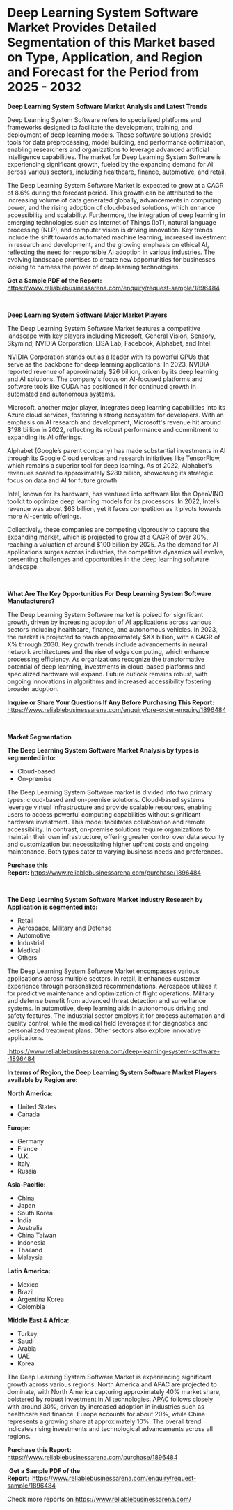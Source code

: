 <p><h1>Deep Learning System Software Market Provides Detailed Segmentation of this Market based on Type, Application, and Region and Forecast for the Period from 2025 - 2032</h1></p><p><strong>Deep Learning System Software Market Analysis and Latest Trends</strong></p>
<p><p>Deep Learning System Software refers to specialized platforms and frameworks designed to facilitate the development, training, and deployment of deep learning models. These software solutions provide tools for data preprocessing, model building, and performance optimization, enabling researchers and organizations to leverage advanced artificial intelligence capabilities. The market for Deep Learning System Software is experiencing significant growth, fueled by the expanding demand for AI across various sectors, including healthcare, finance, automotive, and retail.</p><p>The Deep Learning System Software Market is expected to grow at a CAGR of 8.6% during the forecast period. This growth can be attributed to the increasing volume of data generated globally, advancements in computing power, and the rising adoption of cloud-based solutions, which enhance accessibility and scalability. Furthermore, the integration of deep learning in emerging technologies such as Internet of Things (IoT), natural language processing (NLP), and computer vision is driving innovation. Key trends include the shift towards automated machine learning, increased investment in research and development, and the growing emphasis on ethical AI, reflecting the need for responsible AI adoption in various industries. The evolving landscape promises to create new opportunities for businesses looking to harness the power of deep learning technologies.</p></p>
<p><strong>Get a Sample PDF of the Report:&nbsp;</strong> <a href="https://www.reliablebusinessarena.com/enquiry/request-sample/1896484?utm_campaign=3186&utm_medium=2&utm_source=Github&utm_content=ia&utm_term=28032025&utm_id=deep-learning-system-software">https://www.reliablebusinessarena.com/enquiry/request-sample/1896484</a></p>
<p>&nbsp;</p>
<p><strong>Deep Learning System Software Major Market Players</strong></p>
<p><p>The Deep Learning System Software Market features a competitive landscape with key players including Microsoft, General Vision, Sensory, Skymind, NVIDIA Corporation, LISA Lab, Facebook, Alphabet, and Intel. </p><p>NVIDIA Corporation stands out as a leader with its powerful GPUs that serve as the backbone for deep learning applications. In 2023, NVIDIA reported revenue of approximately $26 billion, driven by its deep learning and AI solutions. The company's focus on AI-focused platforms and software tools like CUDA has positioned it for continued growth in automated and autonomous systems.</p><p>Microsoft, another major player, integrates deep learning capabilities into its Azure cloud services, fostering a strong ecosystem for developers. With an emphasis on AI research and development, Microsoft's revenue hit around $198 billion in 2022, reflecting its robust performance and commitment to expanding its AI offerings.</p><p>Alphabet (Google’s parent company) has made substantial investments in AI through its Google Cloud services and research initiatives like TensorFlow, which remains a superior tool for deep learning. As of 2022, Alphabet's revenues soared to approximately $280 billion, showcasing its strategic focus on data and AI for future growth.</p><p>Intel, known for its hardware, has ventured into software like the OpenVINO toolkit to optimize deep learning models for its processors. In 2022, Intel’s revenue was about $63 billion, yet it faces competition as it pivots towards more AI-centric offerings.</p><p>Collectively, these companies are competing vigorously to capture the expanding market, which is projected to grow at a CAGR of over 30%, reaching a valuation of around $100 billion by 2025. As the demand for AI applications surges across industries, the competitive dynamics will evolve, presenting challenges and opportunities in the deep learning software landscape.</p></p>
<p>&nbsp;</p>
<p><strong>What Are The Key Opportunities For Deep Learning System Software Manufacturers?</strong></p>
<p><p>The Deep Learning System Software market is poised for significant growth, driven by increasing adoption of AI applications across various sectors including healthcare, finance, and autonomous vehicles. In 2023, the market is projected to reach approximately $XX billion, with a CAGR of X% through 2030. Key growth trends include advancements in neural network architectures and the rise of edge computing, which enhance processing efficiency. As organizations recognize the transformative potential of deep learning, investments in cloud-based platforms and specialized hardware will expand. Future outlook remains robust, with ongoing innovations in algorithms and increased accessibility fostering broader adoption.</p></p>
<p><strong>Inquire or Share Your Questions If Any Before Purchasing This Report:</strong> <a href="https://www.reliablebusinessarena.com/enquiry/pre-order-enquiry/1896484?utm_campaign=3186&utm_medium=2&utm_source=Github&utm_content=ia&utm_term=28032025&utm_id=deep-learning-system-software">https://www.reliablebusinessarena.com/enquiry/pre-order-enquiry/1896484</a></p>
<p>&nbsp;</p>
<p><strong>Market Segmentation</strong></p>
<p><strong>The Deep Learning System Software Market Analysis by types is segmented into:</strong></p>
<p><ul><li>Cloud-based</li><li>On-premise</li></ul></p>
<p><p>The Deep Learning System Software market is divided into two primary types: cloud-based and on-premise solutions. Cloud-based systems leverage virtual infrastructure and provide scalable resources, enabling users to access powerful computing capabilities without significant hardware investment. This model facilitates collaboration and remote accessibility. In contrast, on-premise solutions require organizations to maintain their own infrastructure, offering greater control over data security and customization but necessitating higher upfront costs and ongoing maintenance. Both types cater to varying business needs and preferences.</p></p>
<p><strong>Purchase this Report:&nbsp;</strong><a href="https://www.reliablebusinessarena.com/purchase/1896484?utm_campaign=3186&utm_medium=2&utm_source=Github&utm_content=ia&utm_term=28032025&utm_id=deep-learning-system-software">https://www.reliablebusinessarena.com/purchase/1896484</a></p>
<p>&nbsp;</p>
<p><strong>The Deep Learning System Software Market Industry Research by Application is segmented into:</strong></p>
<p><ul><li>Retail</li><li>Aerospace, Military and Defense</li><li>Automotive</li><li>Industrial</li><li>Medical</li><li>Others</li></ul></p>
<p><p>The Deep Learning System Software Market encompasses various applications across multiple sectors. In retail, it enhances customer experience through personalized recommendations. Aerospace utilizes it for predictive maintenance and optimization of flight operations. Military and defense benefit from advanced threat detection and surveillance systems. In automotive, deep learning aids in autonomous driving and safety features. The industrial sector employs it for process automation and quality control, while the medical field leverages it for diagnostics and personalized treatment plans. Other sectors also explore innovative applications.</p></p>
<p><a href="https://www.reliablebusinessarena.com/deep-learning-system-software-r1896484?utm_campaign=3186&utm_medium=2&utm_source=Github&utm_content=ia&utm_term=28032025&utm_id=deep-learning-system-software">&nbsp;https://www.reliablebusinessarena.com/deep-learning-system-software-r1896484</a></p>
<p><strong>In terms of Region, the Deep Learning System Software Market Players available by Region are:</strong></p>
<p>
    <p> <strong> North America: </strong>
        <ul>
            <li>United States</li>
            <li>Canada</li>
        </ul>
        </p> 
    <p> <strong> Europe: </strong>
        <ul>
            <li>Germany</li>
            <li>France</li>
            <li>U.K.</li>
            <li>Italy</li>
            <li>Russia</li>
        </ul>
        </p> 
    <p> <strong> Asia-Pacific: </strong>
        <ul>
            <li>China</li>
            <li>Japan</li>
            <li>South Korea</li>
            <li>India</li>
            <li>Australia</li>
            <li>China Taiwan</li>
            <li>Indonesia</li>
            <li>Thailand</li>
            <li>Malaysia</li>
        </ul>
        </p> 
    <p> <strong> Latin America: </strong>
        <ul>
            <li>Mexico</li>
            <li>Brazil</li>
            <li>Argentina Korea</li>
            <li>Colombia</li>
        </ul>
        </p> 
    <p> <strong> Middle East & Africa: </strong>
        <ul>
            <li>Turkey</li>
            <li>Saudi</li>
            <li>Arabia</li>
            <li>UAE</li>
            <li>Korea</li>
        </ul>
    </p>
    </p>
<p><p>The Deep Learning System Software Market is experiencing significant growth across various regions. North America and APAC are projected to dominate, with North America capturing approximately 40% market share, bolstered by robust investment in AI technologies. APAC follows closely with around 30%, driven by increased adoption in industries such as healthcare and finance. Europe accounts for about 20%, while China represents a growing share at approximately 10%. The overall trend indicates rising investments and technological advancements across all regions.</p></p>
<p><strong>Purchase this Report: </strong><a href="https://www.reliablebusinessarena.com/purchase/1896484?utm_campaign=3186&utm_medium=2&utm_source=Github&utm_content=ia&utm_term=28032025&utm_id=deep-learning-system-software">https://www.reliablebusinessarena.com/purchase/1896484</a></p>
<p>&nbsp;<strong>Get a Sample PDF of the Report:&nbsp;&nbsp;</strong><a href="https://www.reliablebusinessarena.com/enquiry/request-sample/1896484?utm_campaign=3186&utm_medium=2&utm_source=Github&utm_content=ia&utm_term=28032025&utm_id=deep-learning-system-software">https://www.reliablebusinessarena.com/enquiry/request-sample/1896484</a></p>
<p><strong></strong></p>
<p>Check more reports on <a href="https://www.reliablebusinessarena.com/?utm_campaign=3186&utm_medium=2&utm_source=Github&utm_content=ia&utm_term=28032025&utm_id=deep-learning-system-software">https://www.reliablebusinessarena.com/</a></p>